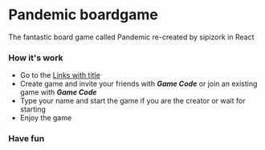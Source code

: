 # Pandemic boardgame

The fantastic board game called Pandemic re-created by sipizork in React

### How it's work

- Go to the [Links with title](https://pandemic.sipizork.com "Official website")
- Create game and invite your friends with ___Game Code___ or join an existing game with ___Game Code___
- Type your name and start the game if you are the creator or wait for starting
- Enjoy the game

### Have fun
